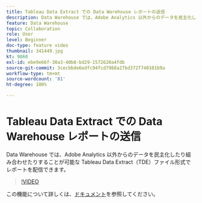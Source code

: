 ```yaml
---
title: Tableau Data Extract での Data Warehouse レポートの送信
description: Data Warehouse では、Adobe Analytics 以外からのデータを民主化したり組み合わせたりすることが可能な Tableau Data Extract（TDE）ファイル形式でレポートを配信できます。
feature: Data Warehouse
topic: Collaboration
role: User
level: Beginner
doc-type: feature video
thumbnail: 341449.jpg
kt: 9860
exl-id: ebe9e66f-30a3-40b8-bd29-1572620a4fdb
source-git-commit: 3cecbbde6edfc94fcd7968a27bd372f740101b9a
workflow-type: tm+mt
source-wordcount: '81'
ht-degree: 100%

---
```


# Tableau Data Extract での Data Warehouse レポートの送信

Data Warehouse では、Adobe Analytics 以外からのデータを民主化したり組み合わせたりすることが可能な Tableau Data Extract（TDE）ファイル形式でレポートを配信できます。

>[!VIDEO](https://video.tv.adobe.com/v/341449/?quality=12&learn=on)

この機能について詳しくは、[ドキュメント](https://experienceleague.adobe.com/docs/analytics/export/data-warehouse/t-tableau.html?lang=ja)を参照してください。
